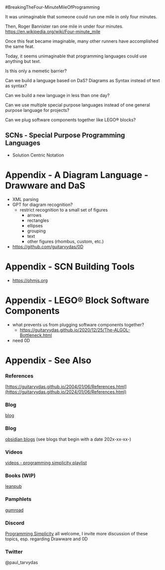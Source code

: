 
#BreakingTheFour-MinuteMileOfProgramming

It was unimaginable that someone could run one mile in only four minutes.

Then, Roger Bannister ran one mile in under four minutes. https://en.wikipedia.org/wiki/Four-minute_mile

Once this feat became imaginable, many other runners have accomplished the same feat.

Today, it seems unimaginable that programming languages could use anything but text.

Is this only a memetic barrier?

Can we build a language based on DaS?  Diagrams as Syntax instead of text as syntax?

Can we build a new language in less than one day?

Can we use multiple special purpose languages instead of one general purpose language for projects?

Can we plug software components together like LEGO® blocks?

## SCNs - Special Purpose Programming Languages

- Solution Centric Notation
# Appendix - A Diagram Language - Drawware and DaS
- XML parsing
- GPT for diagram recognition?
	- restrict recognition to a small set of figures
		- arrows
		- rectangles
		- ellipses
		- grouping
		- text
		- other figures (rhombus, custom, etc.)
- https://github.com/guitarvydas/0D
# Appendix - SCN Building Tools
- https://ohmjs.org
# Appendix - LEGO® Block Software Components
- what prevents us from plugging software components together?
	- https://guitarvydas.github.io/2020/12/25/The-ALGOL-Bottleneck.html
- need 0D

# Appendix - See Also

### References

[https://guitarvydas.github.io/2004/01/06/References.html](https://guitarvydas.github.io/2024/01/06/References.html)

### Blog
[blog](https://guitarvydas.github.io/)

### Blog
[obsidian blogs](https://publish.obsidian.md/programmingsimplicity) (see blogs that begin with a date 202x-xx-xx-)
### Videos
[videos - programming simplicity playlist](https://www.youtube.com/@programmingsimplicity2980)
### Books (WIP)
[leanpub](https://leanpub.com/u/paul-tarvydas)
### Pamphlets
[gumroad](https://tarvydas.gumroad.com/l/dvtej?_gl=1*o7hy6z*_ga*MjA0NzUyMDY1Mi4xNzA3NDc3MDIx*_ga_6LJN6D94N6*MTcwNzQ3NzAyMC4xLjEuMTcwNzQ3NzI5Ni4wLjAuMA..)
### Discord
[Programming Simplicity](https://discord.gg/Jjx62ypR) all welcome, I invite more discussion of these topics, esp. regarding Drawware and 0D
### Twitter
@paul_tarvydas

<script src="https://utteranc.es/client.js" 
        repo="guitarvydas/guitarvydas.github.io" 
        issue-term="pathname" 
        theme="github-light" 
        crossorigin="anonymous" 
        async> 
</script> 
